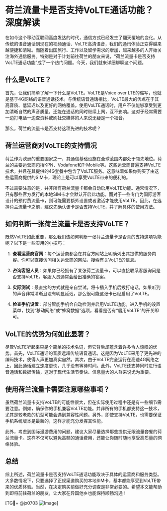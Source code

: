# 荷兰流量卡是否支持VoLTE通话功能？深度解读

在如今这个移动互联网高度发达的时代，通信方式已经发生了翻天覆地的变化。从传统的语音通话到现在的视频通话、VoLTE高清语音，我们的通讯体验正变得越来越便捷和清晰。而随着出国旅行、工作以及留学需求的增加，越来越多的人开始关注海外通信服务。特别是对于计划前往荷兰的朋友来说，“荷兰流量卡是否支持VoLTE通话功能”成了一个热门问题。今天，我们就来详细聊聊这个问题。

## 什么是VoLTE？

首先，让我们简单了解一下什么是VoLTE。VoLTE是Voice over LTE的缩写，也就是基于4G网络的语音通话技术。与传统语音通话相比，VoLTE最大的优点在于其高音质、低延迟以及更好的网络覆盖。使用VoLTE通话时，用户不仅能够享受到更加清晰自然的声音质量，还能在通话的同时继续上网，互不影响。这对于经常需要一边打电话一边查资料或刷社交媒体的人来说无疑是一个福音。

那么，荷兰的流量卡是否支持这项先进的技术呢？

## 荷兰运营商对VoLTE的支持情况

荷兰作为欧洲的重要国家之一，其通信基础设施在全球范围内都处于领先地位。荷兰的主要运营商包括KPN、Vodafone和T-Mobile等。这些运营商普遍支持VoLTE技术，并且在其提供的4G套餐中包含了VoLTE服务。这意味着如果你购买了由这些运营商提供的SIM卡，理论上是可以享受VoLTE带来的便利的。

不过需要注意的是，并非所有荷兰流量卡都会自动启用VoLTE功能。通常情况下，只有那些官方发行的本地SIM卡才会默认开启此功能。而对于一些专门为国际游客设计的预付费流量卡，则可能需要额外设置或者激活才能使用VoLTE。因此，在选择荷兰流量卡之前，建议先确认该卡是否支持VoLTE，并了解具体的使用方法。

## 如何判断一张荷兰流量卡是否支持VoLTE？

既然VoLTE如此重要，那么我们该如何判断一张荷兰流量卡是否真的支持这项功能呢？以下是一些实用的小技巧：

1. **查看运营商官网**：每个运营商都会在其官方网站上明确列出其提供的服务内容。你可以直接访问相关运营商的网站，搜索有关VoLTE的信息。
   
2. **咨询客服人员**：如果你已经拥有了某张荷兰流量卡，可以直接联系客服询问是否支持VoLTE。客服人员通常会给出准确的答案。

3. **实际测试**：最直接的方式就是亲自尝试。将卡插入手机后拨打电话，如果听到的声音非常清晰且没有明显延迟，那么很可能这张卡已经启用了VoLTE。

4. **检查手机设置**：部分智能手机会自动检测并启用VoLTE功能。进入手机的设置菜单，找到“移动网络”或“蜂窝数据”选项，看看是否有“启用VoLTE”的开关即可。

## VoLTE的优势为何如此显著？

尽管VoLTE听起来只是个简单的技术名词，但它背后却蕴含着许多令人惊叹的优势。首先，VoLTE通话的音质远超传统语音通话。这是因为VoLTE采用了更先进的编码技术，使得人声更加真实自然。其次，由于VoLTE完全运行在高速4G网络之上，因此通话建立速度更快，几乎没有等待时间。此外，VoLTE还支持同时进行语音通话和数据传输，这对于现代生活节奏快、信息量大的人群来说尤为重要。

## 使用荷兰流量卡需要注意哪些事项？

虽然荷兰流量卡支持VoLTE的可能性很大，但在实际使用过程中还是有一些细节需要注意。例如，确保你的手机兼容VoLTE功能。并非所有的手机都支持这一技术，尤其是较老款的机型可能会遇到兼容性问题。另外，即使支持VoLTE，也需要保证手机系统版本是最新的，这样才能充分发挥其性能。

此外，考虑到国际漫游费用的问题，建议大家尽量选择那些提供无限流量套餐的荷兰流量卡。这样不仅可以避免高额的通话费用，还能让你随时随地享受高质量的网络体验。

## 总结

综上所述，荷兰流量卡是否支持VoLTE通话功能取决于具体的运营商和服务类型。大多数情况下，只要选择了正规渠道购买的本地SIM卡，基本都能享受到VoLTE带来的优质体验。当然，在决定购买前做好充分调查是非常必要的。希望本文能帮助到即将前往荷兰的朋友，让大家在异国他乡也能保持顺畅沟通！

[TG💪+ @jx0703 ![Image](https://github.com/user-attachments/assets/dbca1d08-cadb-493c-b0ec-ad6f7a83f270)]